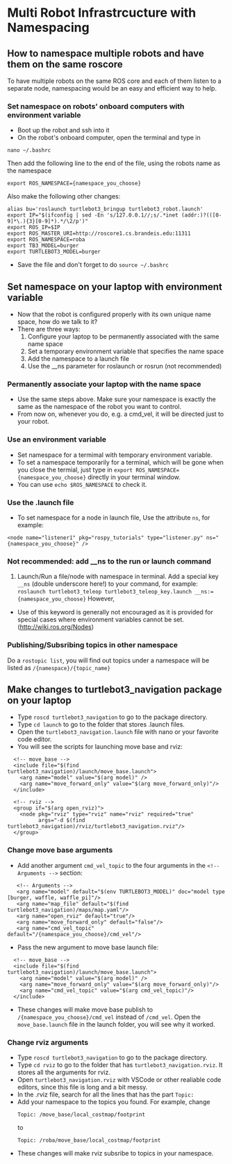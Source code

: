 # Multi Robot Infrastrcucture with Namespacing

## How to namespace multiple robots and have them on the same roscore

To have multiple robots on the same ROS core and each of them listen to a separate node, namespacing would be an easy and efficient way to help.

### Set namespace on robots' onboard computers with environment variable

* Boot up the robot and ssh into it
* On the robot's onboard computer, open the terminal and type in

````
nano ~/.bashrc
````

Then add the following line to the end of the file, using the robots name as the namespace

````
export ROS_NAMESPACE={namespace_you_choose}
````

Also make the following other changes:

````
alias bu='roslaunch turtlebot3_bringup turtlebot3_robot.launch'
export IP="$(ifconfig | sed -En 's/127.0.0.1//;s/.*inet (addr:)?(([0-9]*\.){3}[0-9]*).*/\2/p')"
export ROS_IP=$IP
export ROS_MASTER_URI=http://roscore1.cs.brandeis.edu:11311
export ROS_NAMESPACE=roba
export TB3_MODEL=burger
export TURTLEBOT3_MODEL=burger
````
* Save the file and don't forget to do `source ~/.bashrc`

## Set namespace on your laptop with environment variable
* Now that the robot is configured properly with its own unique name space, how do we talk to it?
* There are three ways:
    1. Configure your laptop to be permanently associated with the same name space
    1. Set a temporary environment variable that specifies the name space
    1. Add the namespace to a launch file
    1. Use the __ns parameter for roslaunch or rosrun (not recommended)

### Permanently associate your laptop with the name space

* Use the same steps above. Make sure your namespace is exactly the same as the namespace of the robot you want to control. 
* From now on, whenever you do, e.g. a cmd_vel, it will be directed just to your robot.

### Use an environment variable

* Set namespace for a termimal with temporary environment variable.
* To set a namespace temporarily for a terminal, which will be gone when you close the termial, just type in `export ROS_NAMESPACE={namespace_you_choose}` directly in your terminal window. 
* You can use `echo $ROS_NAMESPACE` to check it.

### Use the .launch file

* To set namespace for a node in launch file, Use the attribute `ns`, for example:

`<node name="listener1" pkg="rospy_tutorials" type="listener.py" ns="{namespace_you_choose}" />`

### Not recommended: add __ns to the run or launch command
1. Launch/Run a file/node with namespace in terminal. Add a special key `__ns` (double underscore here!) to your command, for example: `roslaunch turtlebot3_teleop turtlebot3_teleop_key.launch __ns:={namespace_you_choose}` However,
* Use of this keyword is generally not encouraged as it is provided for special cases where environment variables cannot be set. (http://wiki.ros.org/Nodes)

### Publishing/Subsribing topics in other namespace

Do a `rostopic list`, you will find out topics under a namespace will be listed as `/{namespace}/{topic_name}`

## Make changes to turtlebot3_navigation package on your laptop
* Type `roscd turtlebot3_navigation` to go to the package directory.
* Type `cd launch` to go to the folder that stores .launch files.
* Open the `turtlebot3_navigation.launch` file with nano or your favorite code editor.
* You will see the scripts for launching move base and rviz:

````
  <!-- move_base -->
  <include file="$(find turtlebot3_navigation)/launch/move_base.launch">
    <arg name="model" value="$(arg model)" />
    <arg name="move_forward_only" value="$(arg move_forward_only)"/>
  </include>

  <!-- rviz -->
  <group if="$(arg open_rviz)"> 
    <node pkg="rviz" type="rviz" name="rviz" required="true"
          args="-d $(find turtlebot3_navigation)/rviz/turtlebot3_navigation.rviz"/>
  </group>
````
 
### Change move base arguments
* Add another argument `cmd_vel_topic` to the four arguments in the `<!-- Arguments -->` section:
 
 ````
    <!-- Arguments -->
    <arg name="model" default="$(env TURTLEBOT3_MODEL)" doc="model type [burger, waffle, waffle_pi]"/>
    <arg name="map_file" default="$(find turtlebot3_navigation)/maps/map.yaml"/>
    <arg name="open_rviz" default="true"/>
    <arg name="move_forward_only" default="false"/>
    <arg name="cmd_vel_topic" default="/{namespace_you_choose}/cmd_vel"/>
 ````
 
 * Pass the new argument to move base launch file:
 ````
   <!-- move_base -->
   <include file="$(find turtlebot3_navigation)/launch/move_base.launch">
     <arg name="model" value="$(arg model)" />
     <arg name="move_forward_only" value="$(arg move_forward_only)"/>
     <arg name="cmd_vel_topic" value="$(arg cmd_vel_topic)"/>
   </include>
 ````
 
* These changes will make move base publish to `/{namespace_you_choose}/cmd_vel` instead of `/cmd_vel`. Open the `move_base.launch` file in the launch folder, you will see why it worked.

### Change rviz arguments
* Type `roscd turtlebot3_navigation` to go to the package directory.
* Type `cd rviz` to go to the folder that has `turtlebot3_navigation.rviz`. It stores all the arguments for rviz.
* Open `turtlebot3_navigation.rviz` with VSCode or other realiable code editors, since this file is long and a bit messy. 
* In the .rviz file, search for all the lines that has the part `Topic:`
* Add your namespace to the topics you found. For example, change 
    ````
    Topic: /move_base/local_costmap/footprint
    ````` 
    to 
    ````
    Topic: /roba/move_base/local_costmap/footprint
    ````
* These changes will make rviz subsribe to topics in your namespace.
